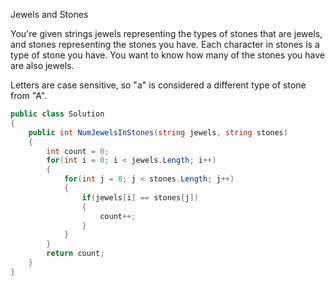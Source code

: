  Jewels and Stones

You're given strings jewels representing the types of stones that are jewels, and stones representing the stones you have. Each character in stones is a type of stone you have. You want to know how many of the stones you have are also jewels.

Letters are case sensitive, so "a" is considered a different type of stone from "A".


```csharp
public class Solution
{
    public int NumJewelsInStones(string jewels, string stones)
    {
        int count = 0;
        for(int i = 0; i < jewels.Length; i++)
        {
            for(int j = 0; j < stones.Length; j++)
            {
                if(jewels[i] == stones[j])
                {
                    count++;
                }
            }
        }
        return count;
    }
}
